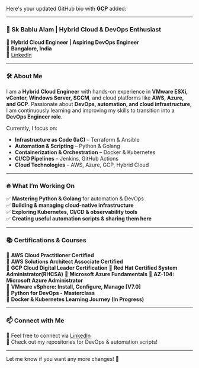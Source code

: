 Here's your updated GitHub bio with **GCP** added:  

---

### 🚀 Sk Bablu Alam | Hybrid Cloud & DevOps Enthusiast  

💼 **Hybrid Cloud Engineer | Aspiring DevOps Engineer**  
📍 **Bangalore, India**  
🔗 [LinkedIn](https://www.linkedin.com/in/bablu-alam-040169143/)  

---  

### 🛠 About Me  

I am a **Hybrid Cloud Engineer** with hands-on experience in **VMware ESXi, vCenter, Windows Server, SCCM**, and cloud platforms like **AWS, Azure, and GCP**. Passionate about **DevOps, automation, and cloud infrastructure**, I am continuously learning and improving my skills to transition into a **DevOps Engineer role**.  

Currently, I focus on:  
- **Infrastructure as Code (IaC)** – Terraform & Ansible  
- **Automation & Scripting** – Python & Golang  
- **Containerization & Orchestration** – Docker & Kubernetes  
- **CI/CD Pipelines** – Jenkins, GitHub Actions  
- **Cloud Technologies** – AWS, Azure, GCP, Hybrid Cloud  

---  

### 🔥 What I’m Working On  
✅ **Mastering Python & Golang** for automation & DevOps  
✅ **Building & managing cloud-native infrastructure**  
✅ **Exploring Kubernetes, CI/CD & observability tools**  
✅ **Creating useful automation scripts & sharing them here**  

---  

### 📚 Certifications & Courses  
🎯 **AWS Cloud Practitioner Certified**  
🎯 **AWS Solutions Architect Associate Certified**  
🎯 **GCP Cloud Digital Leader Certification** 
🎯 **Red Hat Certified System Administrator(RHCSA)** 
🎯 **Microsoft Azure Fundamentals** 
🎯 **AZ-104: Microsoft Azure Administrator**  
🎯 **VMware vSphere: Install, Configure, Manage [V7.0]**  
🎯 **Python for DevOps - Masterclass**  
🎯 **Docker & Kubernetes Learning Journey (In Progress)**  

---  

### 📫 Connect with Me  
💌 Feel free to connect via [LinkedIn](https://www.linkedin.com/in/bablu-alam-040169143/)  
📂 Check out my repositories for DevOps & automation scripts!  

---

Let me know if you want any more changes! 🚀

<!--
**skbablualam/skbablualam** is a ✨ _special_ ✨ repository because its `README.md` (this file) appears on your GitHub profile.

Here are some ideas to get you started:

- 🔭 I’m currently working on Linux, AWS
- 🌱 I’m currently learning ...
- 👯 I’m looking to collaborate on ...
- 🤔 I’m looking for help with ...
- 💬 Ask me about ...
- 📫 How to reach me: ...
- 😄 Pronouns: ...
- ⚡ Fun fact: ...
-->

